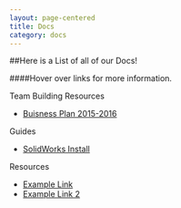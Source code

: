 ```yaml
---
layout: page-centered
title: Docs
category: docs
---
```

##Here is a List of all of our Docs!

####Hover over links for more information.

Team Building Resources
    
- [Buisness Plan 2015-2016](/docs/resources/pdf/BusinessPlan2015-2016.pdf "Buisness Plan")


Guides

- [SolidWorks Install](/docs/solidworks "Solidworks Install Tutorial")


Resources

- [Example Link](/docs/example "Example link for adding more in the future")
- [Example Link 2](/docs/example "Second Example Link for future use")